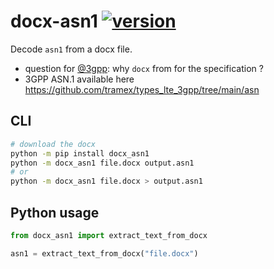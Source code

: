 # docx-asn1 [![version](https://img.shields.io/pypi/v/docx-asn1)](https://pypi.org/project/docx-asn1/)

Decode `asn1` from a docx file.

- question for [@3gpp](https://www.3gpp.org/): why `docx` from for the specification ?
- 3GPP ASN.1 available here <https://github.com/tramex/types_lte_3gpp/tree/main/asn>

## CLI

```sh
# download the docx
python -m pip install docx_asn1
python -m docx_asn1 file.docx output.asn1
# or
python -m docx_asn1 file.docx > output.asn1
```

## Python usage

```python
from docx_asn1 import extract_text_from_docx

asn1 = extract_text_from_docx("file.docx")
```
